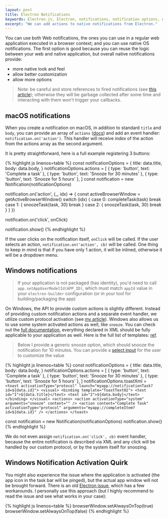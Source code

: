 ```yaml
---
layout: post
title: Electron Notifications
keywords: Electron.js, Electron, notifications, notification options, notifications toastXML, notification actions
excerpt: "We can add actions to native notifications from Electron."
---
```


You can use both Web notifications, the ones you can use in a regular web application executed in a browser context; and you can use native OS notifications. The first option is good because you can reuse the logic between your web and native application, but overall native notifications provide:

- more native look and feel
- allow better customization
- allow more options

> Note: be careful and store references to fired notifications (see [this article](/2025/02/22/electron-mac-notifications)); otherwise they will be garbage collected after some time and interacting with them won't trigger your callbacks.

## macOS notifications

When you create a notification on macOS, in addition to standard `title` and `body`, you can provide an array of `actions` ([docs](https://www.electronjs.org/docs/latest/api/notification#notificationactions)) and add an event handler: `notification.on('action')`. This handler will receive _index_ of the action from the actions array as the second argument.

It is pretty straightforward, here is a full example registering 3 buttons:

{% highlight js linenos=table %}
const notificationOptions = {
    title: data.title,
    body: data.body,
}
notificationOptions.actions = [
    { type: 'button', text: 'Complete a task' },
    { type: 'button', text: 'Snooze for 30 minutes' },
    { type: 'button', text: 'Snooze for 5 hours' },
]
const notification = new Notification(notificationOptions)

notification.on('action', (_, idx) => {
    const activeBrowserWindow = getActiveBrowserWindow()
    switch (idx) {
        case 0:
            completeTask(task)
            break
        case 1: {
            snoozeTask(task, 30)
            break
        }
        case 2: {
            snoozeTask(task, 30)
            break
        }
    }
})

notification.on('click', onClick)

notification.show()
{% endhighlight %}

If the user clicks on the notification itself, `onClick` will be called. If the user selects an action, `notification.on('action', cb)` will be called. One thing to keep in mind is that if you have only 1 action, it will be inlined, otherwise it will be a dropdown menu.

## Windows notifications

> If your application is not packaged (has identity), you'd need to call `app.setAppUserModelId(APP_ID)`, which must match `appId` value in your `electron-builder` configuration (or in your tool for building/packaging the app)

On Windows, the API to provide custom actions is slightly different. Instead of providing custom notification actions and a separate event handler, we utilize custom protocol activation (see [my article](/2025/07/20/electron-apps-custom-protocols)). Windows also allows us to use some system activated actions as well, like `snooze`. You can check out the [full documentation](https://learn.microsoft.com/en-us/windows/apps/design/shell/tiles-and-notifications/adaptive-interactive-toasts?tabs=xml), everything declared in XML should be fully applicable to your application as well. Here is the full list of templates: [ref](https://learn.microsoft.com/en-us/uwp/api/windows.ui.notifications.toasttemplatetype?view=winrt-26100).

> Below I provide a generic snooze option, which should snooze the notification for 10 minutes. You can provide a [select input](https://learn.microsoft.com/en-us/windows/apps/design/shell/tiles-and-notifications/adaptive-interactive-toasts?tabs=xml#snoozedismiss) for the user to customize the value

{% highlight js linenos=table %}
const notificationOptions = {
    title: data.title,
    body: data.body,
}
notificationOptions.actions = [
    { type: 'button', text: 'Complete a task' },
    { type: 'button', text: 'Snooze for 30 minutes' },
    { type: 'button', text: 'Snooze for 5 hours' },
]
notificationOptions.toastXml = `
<toast
    activationType="protocol"
    launch="myapp://notificationTask?id=${data.id}">
    <visual>
        <binding template="ToastText02">
        <text id="1">${data.title}</text>
        <text id="2">${data.body}</text>
        </binding>
    </visual>
    <actions>
        <action activationType="system" arguments="snooze" content="" />
        <action content="Complete Task" activationType="protocol" arguments="myapp://completeItem?id=${data.id}" />
    </actions>
</toast>`

const notification = new Notification(notificationOptions)
notification.show()
{% endhighlight %}

We do not even assign `notification.on('click', cb)` event handler, because the entire notification is described via XML and any click will be handled by our custom protocol, or by the system itself for snoozing.

## Windows Notification Activation Quirk

You might also experience the issue where the application is activated (the app icon in the task bar will be pinged), but the actual app window will not be brought forward. There is an old [Electron issue](https://github.com/electron/electron/issues/2867), which has a few workarounds. I personally use this approach (but I highly recommend to read the issue and see what works in your case):

{% highlight js linenos=table %}
browserWindow.setAlwaysOnTop(true)
browserWindow.setAlwaysOnTop(false)
{% endhighlight %}